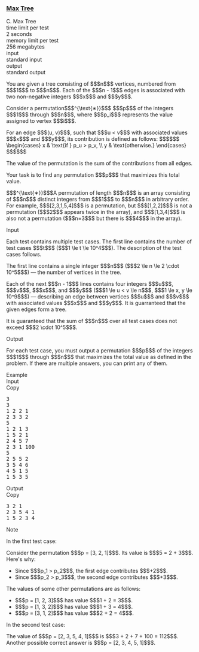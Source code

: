 <h3><a href="https://codeforces.com/contest/2143/problem/C" target="_blank" rel="noopener noreferrer">Max Tree</a></h3>

<div class="header"><div class="title">C. Max Tree</div><div class="time-limit"><div class="property-title">time limit per test</div>2 seconds</div><div class="memory-limit"><div class="property-title">memory limit per test</div>256 megabytes</div><div class="input-file input-standard"><div class="property-title">input</div>standard input</div><div class="output-file output-standard"><div class="property-title">output</div>standard output</div></div><div><p>  </p><p>You are given a tree consisting of $$$n$$$ vertices, numbered from $$$1$$$ to $$$n$$$. Each of the $$$n - 1$$$ edges is associated with two non-negative integers $$$x$$$ and $$$y$$$.</p><p>Consider a permutation$$$^{\text{∗}}$$$ $$$p$$$ of the integers $$$1$$$ through $$$n$$$, where $$$p_i$$$ represents the value assigned to vertex $$$i$$$.</p><p>For an edge $$$(u, v)$$$, such that $$$u < v$$$ with associated values $$$x$$$ and $$$y$$$, its <span class="tex-font-style-bf">contribution</span> is defined as follows: $$$$$$ \begin{cases} x & \text{if } p_u > p_v, \\ y & \text{otherwise.} \end{cases} $$$$$$</p><p>The <span class="tex-font-style-bf">value</span> of the permutation is the sum of the contributions from all edges.</p><p>Your task is to find any permutation $$$p$$$ that <span class="tex-font-style-bf">maximizes</span> this total value.</p><div class="statement-footnote"><p>$$$^{\text{∗}}$$$A permutation of length $$$n$$$ is an array consisting of $$$n$$$ distinct integers from $$$1$$$ to $$$n$$$ in arbitrary order. For example, $$$[2,3,1,5,4]$$$ is a permutation, but $$$[1,2,2]$$$ is not a permutation ($$$2$$$ appears twice in the array), and $$$[1,3,4]$$$ is also not a permutation ($$$n=3$$$ but there is $$$4$$$ in the array). </p></div></div><div class="input-specification"><div class="section-title">Input</div><p>Each test contains multiple test cases. The first line contains the number of test cases $$$t$$$ ($$$1 \le t \le 10^4$$$). The description of the test cases follows. </p><p>The first line contains a single integer $$$n$$$ ($$$2 \le n \le 2 \cdot 10^5$$$) — the number of vertices in the tree.</p><p>Each of the next $$$n - 1$$$ lines contains four integers $$$u$$$, $$$v$$$, $$$x$$$, and $$$y$$$ ($$$1 \le u < v \le n$$$, $$$1 \le x, y \le 10^9$$$) — describing an edge between vertices $$$u$$$ and $$$v$$$ with associated values $$$x$$$ and $$$y$$$. It is guarranteed that the given edges form a tree.</p><p>It is guaranteed that the sum of $$$n$$$ over all test cases does not exceed $$$2 \cdot 10^5$$$. </p></div><div class="output-specification"><div class="section-title">Output</div><p>For each test case, you must output a permutation $$$p$$$ of the integers $$$1$$$ through $$$n$$$ that maximizes the total value as defined in the problem. If there are multiple answers, you can print any of them.</p></div><div class="sample-tests"><div class="section-title">Example</div><div class="sample-test"><div class="input"><div class="title">Input<div title="Copy" data-clipboard-target="#id007727445198259567" id="id007581068634893438" class="input-output-copier">Copy</div></div><pre id="id007727445198259567"><div class="test-example-line test-example-line-even test-example-line-0">3</div><div class="test-example-line test-example-line-odd test-example-line-1">3</div><div class="test-example-line test-example-line-odd test-example-line-1">1 2 2 1</div><div class="test-example-line test-example-line-odd test-example-line-1">2 3 3 2</div><div class="test-example-line test-example-line-even test-example-line-2">5</div><div class="test-example-line test-example-line-even test-example-line-2">1 2 1 3</div><div class="test-example-line test-example-line-even test-example-line-2">1 5 2 1</div><div class="test-example-line test-example-line-even test-example-line-2">2 4 5 7</div><div class="test-example-line test-example-line-even test-example-line-2">2 3 1 100</div><div class="test-example-line test-example-line-odd test-example-line-3">5</div><div class="test-example-line test-example-line-odd test-example-line-3">2 5 5 2</div><div class="test-example-line test-example-line-odd test-example-line-3">3 5 4 6</div><div class="test-example-line test-example-line-odd test-example-line-3">4 5 1 5</div><div class="test-example-line test-example-line-odd test-example-line-3">1 5 3 5</div></pre></div><div class="output"><div class="title">Output<div title="Copy" data-clipboard-target="#id006174741507622183" id="id006522700763207927" class="input-output-copier">Copy</div></div><pre id="id006174741507622183"><div class="test-example-line test-example-line-odd test-example-line-1">3 2 1 </div><div class="test-example-line test-example-line-even test-example-line-2">2 3 5 4 1 </div><div class="test-example-line test-example-line-odd test-example-line-3">1 5 2 3 4 </div></pre></div></div></div><div class="note"><div class="section-title">Note</div><p>In the first test case:</p><p>Consider the permutation $$$p = [3, 2, 1]$$$. Its value is $$$5 = 2 + 3$$$. Here's why: </p><ul> <li> Since $$$p_1 > p_2$$$, the first edge contributes $$$+2$$$. </li><li> Since $$$p_2 > p_3$$$, the second edge contributes $$$+3$$$. </li></ul><p>The values of some other permutations are as follows: </p><ul> <li> $$$p = [1, 2, 3]$$$ has value $$$1 + 2 = 3$$$. </li><li> $$$p = [1, 3, 2]$$$ has value $$$1 + 3 = 4$$$. </li><li> $$$p = [3, 1, 2]$$$ has value $$$2 + 2 = 4$$$. </li></ul><p>In the second test case:</p><p>The value of $$$p = [2, 3, 5, 4, 1]$$$ is $$$3 + 2 + 7 + 100 = 112$$$. Another possible correct answer is $$$p = [2, 3, 4, 5, 1]$$$.</p></div>
